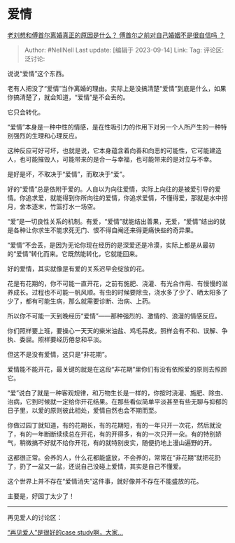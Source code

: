 # 爱情
[老刘想和傅首尔离婚真正的原因是什么？ 傅首尔之前对自己婚姻不是很自信吗 ？](https://www.zhihu.com/question/620495483/answer/3210416046)

> Author: #NellNell
> Last update: [编辑于 2023-09-14]
> Link:
> Tag:
> 评论区:
> 泛讨论:

说说“爱情”这个东西。

老有人把没了“爱情”当作离婚的理由。实际上是没搞清楚“爱情”到底是什么，如果你搞清楚了，就会知道，“爱情”是不会丢的。

它只会转化。

“爱情”本身是一种中性的情感，是在性吸引力的作用下对另一个人所产生的一种特别强烈的生理和心理反应。

这种反应可好可坏，也就是说，它本身蕴含着向善和向恶的可能性，它可能建造人，也可能摧毁人，可能带来的是合一与幸福，也可能带来的是对立与不幸。

是好是坏，不取决于“爱情”，而取决于“爱”。

好的“爱情”总是依附于爱的。人自以为向往爱情，实际上向往的是被爱引导的爱情。你追求爱，就能得到你所向往的爱情，你追求爱情，不懂得爱，那就是水中捞月，舍本逐末，竹篮打水一场空。

“爱”是一切良性关系的机制。有爱，“爱情”就能结出善果，无爱，“爱情”结出的就是各种让你求生不能求死无门、恨不得自阉还来得更痛快些的奇异果。

“爱情”不会丢，是因为无论你现在经历的是深爱还是冷漠，实际上都是从最初的“爱情”转化而来。它既然能转化，它就能回来。

好的爱情，其实就像是有爱的关系迟早会绽放的花。

花是有花期的，你不可能一直开花，之前有施肥、浇灌、有光合作用、有慢慢的滋养成长。过程也不可能一帆风顺。有虫的时候要除虫，浇水多了少了、晒太阳多了少了，都有可能生病，那么就需要诊断、治病、上药。

所以你不可能一天到晚经历“爱情”——那种强烈的、激情的、浪漫的情感反应。

你们照样要上班，要操心一天天的柴米油盐、鸡毛蒜皮。照样会有不和、误解、争执、委屈。照样要经历倦怠和平淡。

但这不是没有爱情，这只是“非花期”。

爱情能不能开花，最关键的就是在这段“非花期”里你们有没有依照爱的原则去照顾它。

“爱”说白了就是一种客观规律，和万物生长是一样的，你按时浇灌、施肥、除虫、治病，它到时候就一定给你开花结果。在那些看似简单平淡甚至有些无聊与抑郁的日子里，以爱的原则彼此相处，爱情自然也会不期而至。

你做过园丁就知道，有的花期长，有的花期短，有的一年只开一次花，然后就没了，有的一年断断续续总在开花，有的开得多，有的一次只开一朵。有的特别娇气，稍微搞不好就不给你开花，有的就特别皮实，随便扔地上漫山遍野的开。

这都很正常。会养的人，什么花都能盛放，不会养的，常常在“非花期”就把花扔了，扔了一盆又一盆，还说自己没碰上爱情，其实是自己不懂爱。

这个世界上并不存在“爱情消失”这件事，就好像并不存在不能盛放的花。

主要是，好园丁太少了！

--------------------

再见爱人的讨论区：

[“再见爱人”是很好的case study啊，大家…](https://www.zhihu.com/pin/1683560100399312896)